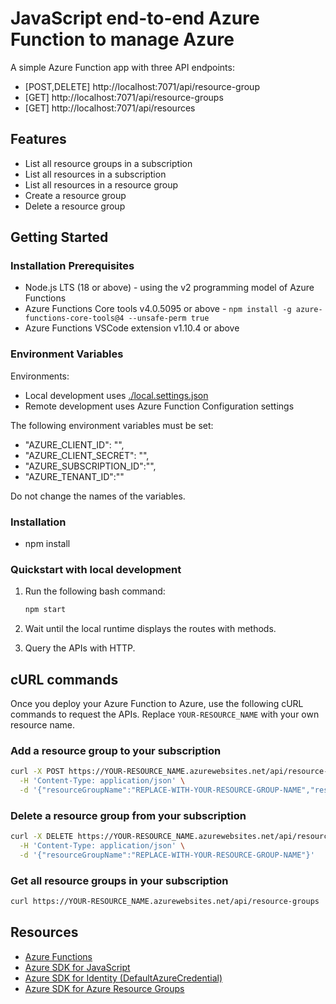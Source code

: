 # JavaScript end-to-end Azure Function to manage Azure

A simple Azure Function app with three API endpoints:

* [POST,DELETE] http://localhost:7071/api/resource-group
* [GET] http://localhost:7071/api/resource-groups
* [GET] http://localhost:7071/api/resources

## Features

* List all resource groups in a subscription
* List all resources in a subscription
* List all resources in a resource group
* Create a resource group
* Delete a resource group

## Getting Started

### Installation Prerequisites

* Node.js LTS (18 or above) - using the v2 programming model of Azure Functions
* Azure Functions Core tools v4.0.5095 or above - `npm install -g azure-functions-core-tools@4 --unsafe-perm true`
* Azure Functions VSCode extension v1.10.4 or above

### Environment Variables

Environments:
* Local development uses [./local.settings.json](./local.settings.json)
* Remote development uses Azure Function Configuration settings

The following environment variables must be set:
* "AZURE_CLIENT_ID": "",
* "AZURE_CLIENT_SECRET": "",
* "AZURE_SUBSCRIPTION_ID":"",
* "AZURE_TENANT_ID":""

Do not change the names of the variables.

### Installation

- npm install 

### Quickstart with local development 

1. Run the following bash command:

    ```bash
    npm start
    ```

1. Wait until the local runtime displays the routes with methods.
1. Query the APIs with HTTP.

## cURL commands

Once you deploy your Azure Function to Azure, use the following cURL commands to request the APIs. Replace `YOUR-RESOURCE_NAME` with your own resource name.

### Add a resource group to your subscription

```bash
curl -X POST https://YOUR-RESOURCE_NAME.azurewebsites.net/api/resource-group \
  -H 'Content-Type: application/json' \
  -d '{"resourceGroupName":"REPLACE-WITH-YOUR-RESOURCE-GROUP-NAME","resourceGroupLocation":"westus"}'
```
  
### Delete a resource group from your subscription  

```bash
curl -X DELETE https://YOUR-RESOURCE_NAME.azurewebsites.net/api/resource-group \
  -H 'Content-Type: application/json' \
  -d '{"resourceGroupName":"REPLACE-WITH-YOUR-RESOURCE-GROUP-NAME"}'
```

### Get all resource groups in your subscription

```bash
curl https://YOUR-RESOURCE_NAME.azurewebsites.net/api/resource-groups
```

## Resources

- [Azure Functions](https://docs.microsoft.com/azure/azure-functions/)
- [Azure SDK for JavaScript](https://docs.microsoft.com/azure/developer/javascript/azure-sdk-library-package-index)
- [Azure SDK for Identity (DefaultAzureCredential)](https://docs.microsoft.com/javascript/api/overview/azure/identity-readme?view=azure-node-latest)
- [Azure SDK for Azure Resource Groups](https://docs.microsoft.com/javascript/api/overview/azure/arm-resources-readme)
